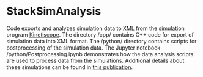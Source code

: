 # StackSimAnalysis
Code exports and analyzes simulation data to XML from the simulation program [Kinetiscope](http://www.hinsberg.net/kinetiscope/). The directory /cpp/ contains C++ code for export of simulation data into XML format. The /python/ directory contains scripts for postprocessing of the simulation data. The Jupyter notebook /python/Postprocessing.ipynb demonstrates how the data analysis scripts are used to process data from the simulations. Additional details about these simulations can be found in [this publication](http://pubs.rsc.org/en/content/articlelanding/2017/cp/c7cp00696a#!divAbstract).

